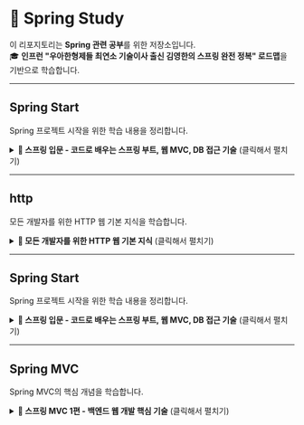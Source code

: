 # 🌱 Spring Study
이 리포지토리는 **Spring 관련 공부**를 위한 저장소입니다.  
🎓 **인프런 "우아한형제들 최연소 기술이사 출신 김영한의 스프링 완전 정복" 로드맵**을 기반으로 학습합니다.

---

## Spring Start
Spring 프로젝트 시작을 위한 학습 내용을 정리합니다.

<details>
  <summary><strong>📌 스프링 입문 - 코드로 배우는 스프링 부트, 웹 MVC, DB 접근 기술</strong> (클릭해서 펼치기)</summary>
  
  해당 강의는 인프런에서 제공됩니다. [🔗 인프런 강의 링크](https://www.inflearn.com)  
  **저자:** 김영한

  ### 📖 목차
  1. 프로젝트 환경설정  
  2. 스프링 웹 개발 기초  
  3. 회원 관리 예제 - 백엔드 개발  
  4. 스프링 빈과 의존관계  
  5. 회원 관리 예제 - 웹 MVC 개발  
  6. 스프링 DB 접근 기술  
  7. AOP  
  8. 다음으로  
</details>

---

## http
모든 개발자를 위한 HTTP 웹 기본 지식을 학습합니다.

<details>
  <summary><strong>📌 모든 개발자를 위한 HTTP 웹 기본 지식</strong> (클릭해서 펼치기)</summary>
  
  해당 강의는 인프런에서 제공됩니다. [🔗 인프런 강의 링크](https://www.inflearn.com)  
  **저자:** 김영한

  ### 📖 목차
  1. 인터넷 네트워크  
  2. URI와 웹 브라우저 요청 흐름  
  3. HTTP 기본  
  4. HTTP 메서드  
  5.   
  6.   
  7.   
  8. 
  9. 다음으로    
</details>

---

## Spring Start
Spring 프로젝트 시작을 위한 학습 내용을 정리합니다.

<details>
  <summary><strong>📌 스프링 입문 - 코드로 배우는 스프링 부트, 웹 MVC, DB 접근 기술</strong> (클릭해서 펼치기)</summary>
  
  해당 강의는 인프런에서 제공됩니다. [🔗 인프런 강의 링크](https://www.inflearn.com)  
  **저자:** 김영한

  ### 📖 목차
  1. 프로젝트 환경설정  
  2. 스프링 웹 개발 기초  
  3. 회원 관리 예제 - 백엔드 개발  
  4. 스프링 빈과 의존관계  
  5. 회원 관리 예제 - 웹 MVC 개발  
  6. 스프링 DB 접근 기술  
  7. AOP  
  8. 다음으로  
</details>

---
## Spring MVC
Spring MVC의 핵심 개념을 학습합니다.

<details>
  <summary><strong>📌 스프링 MVC 1편 - 백엔드 웹 개발 핵심 기술</strong> (클릭해서 펼치기)</summary>
  
  해당 강의는 인프런에서 제공됩니다. [🔗 인프런 강의 링크](https://www.inflearn.com)  
  **저자:** 김영한

  ### 📖 목차
  1. 웹 애플리케이션 이해  
  2. 서블릿  
  3. 서블릿, JSP, MVC 패턴  
  4. MVC 프레임워크 만들기  
  5. 스프링 MVC - 구조 이해  
  6. 스프링 MVC - 기본 기능  
  7. 스프링 MVC - 웹 페이지 만들기  
  8. 다음으로  
</details>
